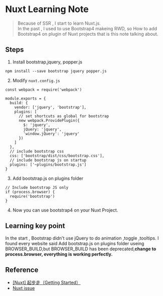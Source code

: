 # Nuxt Learning Note

> Because of SSR , I start to learn Nuxt.js.  
In the past , I used to use Bootstrap4 makeing RWD, so How to add Bootstrap4 on plugin of Nuxt projects that is this note talking about.


## Steps
1. Install bootstrap,jquery, popper.js   
```
npm install --save bootstrap jquery popper.js
```
2. Modify `nuxt.config.js`
```
const webpack = require('webpack')

module.exports = {
  build: {
    vendor: ['jquery', 'bootstrap'],
    plugins: [
      // set shortcuts as global for bootstrap
      new webpack.ProvidePlugin({
        $: 'jquery',
        jQuery: 'jquery',
        'window.jQuery': 'jquery'
      })
    ]
  },
  // include bootstrap css
  css: ['bootstrap/dist/css/bootstrap.css'],
  // include bootstrap js on startup
  plugins: ['~plugins/bootstrap.js']
}
```
3. Add bootstrap.js on plugins folder
```
// Include bootstrap JS only 
if (process.browser) {
  require('bootstrap')
}
```
4. Now you can use bootstrap4 on your Nuxt Project.
## Learning key point
In the start , Bootstrap didn't use jQuery to do animation ,toggle ,tooltips.
I found every website said Add bootstrap.js on plugins folder useing BROWSER_BUILD,but BROWSER_BUILD has been deprecated,**change to process.browser, everything is working perfectly.**
## Reference 
- [[Nuxt] 起步走（Getting Started）](https://pjchender.github.io/2018/05/03/nuxt-%E8%B5%B7%E6%AD%A5%E8%B5%B0%EF%BC%88getting-started%EF%BC%89/)
- [Nuxt issue](https://github.com/nuxt/nuxt.js/issues/178#issuecomment-395727915)

